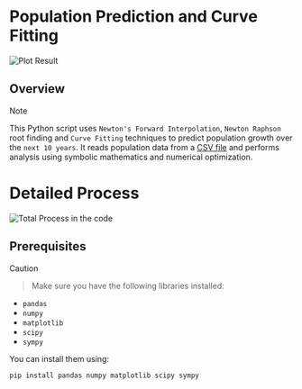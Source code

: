 # Population Prediction and Curve Fitting

![Plot Result](https://github.com/mehedi37/LAB/assets/41261534/9041d9b3-91d8-4ff9-8967-94bf2cbb3690) 


## Overview
> [!NOTE]
> This Python script uses `Newton's Forward Interpolation`, `Newton Raphson` root finding and `Curve Fitting` techniques to predict population growth over the `next 10 years`. It reads population data from a [CSV file](https://raw.githubusercontent.com/mehedi37/LAB/main/2-2/numerical/data.csv) and performs analysis using symbolic mathematics and numerical optimization.

# Detailed Process
![Total Process in the code](https://github.com/mehedi37/LAB/assets/41261534/0d9ee6c4-6fb4-4416-87a9-4b596a2a5744)


## Prerequisites
> [!CAUTION]

> Make sure you have the following libraries installed:

- `pandas`
- `numpy`
- `matplotlib`
- `scipy`
- `sympy`

You can install them using:

```bash
pip install pandas numpy matplotlib scipy sympy
